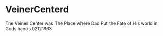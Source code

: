 # VeinerCenterd
The Veiner Center was The Place  where Dad  Put the Fate of His world in Gods hands  02121963
